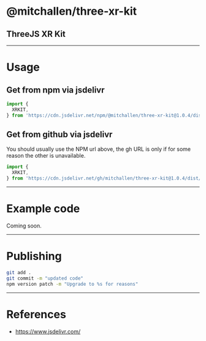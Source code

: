 # @mitchallen/three-xr-kit
ThreeJS XR Kit
--

* * * 

# Usage

## Get from npm via jsdelivr 

```js
import {
  XRKIT,
} from 'https://cdn.jsdelivr.net/npm/@mitchallen/three-xr-kit@1.0.4/dist/three-xr-kit.modern.js'
```

## Get from github via jsdelivr

You should usually use the NPM url above, the gh URL is only if for some reason the other is unavailable.

```js
import {
  XRKIT,
} from 'https://cdn.jsdelivr.net/gh/mitchallen/three-xr-kit@1.0.4/dist/three-xr-kit.modern.js'
```

* * *

# Example code

Coming soon.

* * *

# Publishing

```sh
git add .
git commit -m "updated code"
npm version patch -m "Upgrade to %s for reasons"
```

* * * 

# References

* https://www.jsdelivr.com/

